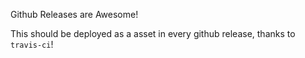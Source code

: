 Github Releases are Awesome!

This should be deployed as a asset in every github release, thanks to `travis-ci`!
